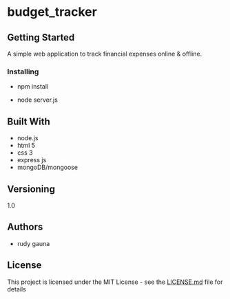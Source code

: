# budget_tracker


## Getting Started

A simple web application to track financial expenses online & offline.

### Installing

* npm install

* node server.js



## Built With

* node.js
* html 5
* css 3
* express js
* mongoDB/mongoose


## Versioning

1.0

## Authors

* rudy gauna

## License

This project is licensed under the MIT License - see the [LICENSE.md](LICENSE.md) file for details

